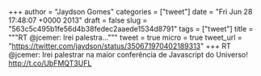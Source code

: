 
+++
author = "Jaydson Gomes"
categories = ["tweet"]
date = "Fri Jun 28 17:48:07 +0000 2013"
draft = false
slug = "563c5c495b1fe56d4b38fedec2aaede1534d8791"
tags = ["tweet"]
title = """RT @jcemer: Irei palestra..."""
tweet = true
micro = true
tweet_url = "https://twitter.com/jaydson/status/350671970402189313"
+++
RT @jcemer: Irei palestrar na maior conferência de Javascript do Universo! http://t.co/UbFMQT3UFL
